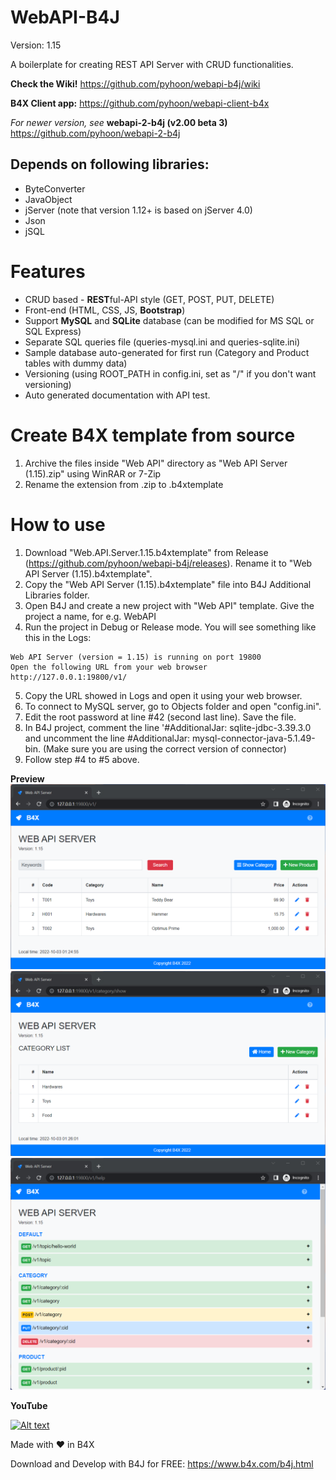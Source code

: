 # WebAPI-B4J
Version: 1.15

A boilerplate for creating REST API Server with CRUD functionalities.

**Check the Wiki!** https://github.com/pyhoon/webapi-b4j/wiki

**B4X Client app:** https://github.com/pyhoon/webapi-client-b4x

*For newer version, see* **webapi-2-b4j (v2.00 beta 3)** https://github.com/pyhoon/webapi-2-b4j

## Depends on following libraries:
- ByteConverter
- JavaObject
- jServer (note that version 1.12+ is based on jServer 4.0)
- Json
- jSQL

# Features
- CRUD based - **REST**ful-API style (GET, POST, PUT, DELETE)
- Front-end (HTML, CSS, JS, **Bootstrap**)
- Support **MySQL** and **SQLite** database (can be modified for MS SQL or SQL Express)
- Separate SQL queries file (queries-mysql.ini and queries-sqlite.ini)
- Sample database auto-generated for first run (Category and Product tables with dummy data)
- Versioning (using ROOT_PATH in config.ini, set as "/" if you don't want versioning)
- Auto generated documentation with API test.

# Create B4X template from source
1. Archive the files inside "Web API" directory as "Web API Server (1.15).zip" using WinRAR or 7-Zip
2. Rename the extension from .zip to .b4xtemplate

# How to use
1. Download "Web.API.Server.1.15.b4xtemplate" from Release (https://github.com/pyhoon/webapi-b4j/releases). Rename it to "Web API Server (1.15).b4xtemplate".
2. Copy the "Web API Server (1.15).b4xtemplate" file into B4J Additional Libraries folder.
3. Open B4J and create a new project with "Web API" template. Give the project a name, for e.g. WebAPI
4. Run the project in Debug or Release mode. You will see something like this in the Logs:
```
Web API Server (version = 1.15) is running on port 19800
Open the following URL from your web browser
http://127.0.0.1:19800/v1/
```
5. Copy the URL showed in Logs and open it using your web browser.
6. To connect to MySQL server, go to Objects folder and open "config.ini".
7. Edit the root password at line #42 (second last line). Save the file.
8. In B4J project, comment the line '#AdditionalJar: sqlite-jdbc-3.39.3.0 and uncomment the line #AdditionalJar: mysql-connector-java-5.1.49-bin. (Make sure you are using the correct version of connector)
9. Follow step #4 to #5 above.

**Preview**
<img src="https://github.com/pyhoon/webapi-b4j/raw/main/Preview/web-api-01.png" title="Homepage" />
<img src="https://github.com/pyhoon/webapi-b4j/raw/main/Preview/web-api-02.png" title="Category" />
<img src="https://github.com/pyhoon/webapi-b4j/raw/main/Preview/web-api-03.png" title="Documentation" />

**YouTube**

[![Alt text](https://img.youtube.com/vi/umSSfja5Dzg/0.jpg)](https://youtu.be/umSSfja5Dzg)

Made with ❤ in B4X

Download and Develop with B4J for FREE: https://www.b4x.com/b4j.html
